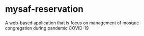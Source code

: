 # mysaf-reservation
A web-based application that is focus on management of mosque congregation during pandemic COVID-19
